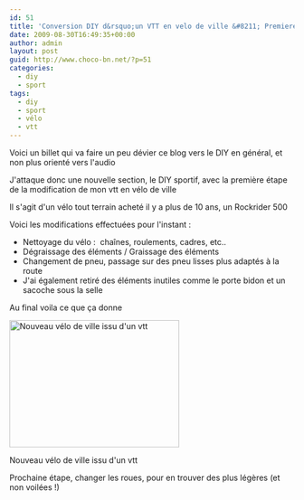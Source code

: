 ```yaml
---
id: 51
title: 'Conversion DIY d&rsquo;un VTT en velo de ville &#8211; Premiere etape'
date: 2009-08-30T16:49:35+00:00
author: admin
layout: post
guid: http://www.choco-bn.net/?p=51
categories:
  - diy
  - sport
tags:
  - diy
  - sport
  - vélo
  - vtt
---
```

Voici un billet qui va faire un peu dévier ce blog vers le DIY en général, et non plus orienté vers l'audio

J'attaque donc une nouvelle section, le DIY sportif, avec la première étape de la modification de mon vtt en vélo de ville

Il s'agit d'un vélo tout terrain acheté il y a plus de 10 ans, un Rockrider 500

Voici les modifications effectuées pour l'instant :

  * Nettoyage du vélo :  chaînes, roulements, cadres, etc..
  * Dégraissage des éléments / Graissage des éléments
  * Changement de pneu, passage sur des pneu lisses plus adaptés à la route
  * J'ai également retiré des éléments inutiles comme le porte bidon et un sacoche sous la selle

Au final voila ce que ça donne

<div id="attachment_52" style="width: 310px" class="wp-caption alignnone">
  <img class="size-medium wp-image-52" title="Nouveau vélo de ville issu d'un vtt" src="http://www.choco-bn.net/wp-content/uploads/2009/08/22097814-300x225.jpg" alt="Nouveau vélo de ville issu d'un vtt" width="300" height="225" srcset="http://www.choco-bn.net/wp-content/uploads/2009/08/22097814-300x225.jpg 300w, http://www.choco-bn.net/wp-content/uploads/2009/08/22097814.jpg 600w" sizes="(max-width: 300px) 100vw, 300px" />
  
  <p class="wp-caption-text">
    Nouveau vélo de ville issu d'un vtt
  </p>
</div>

Prochaine étape, changer les roues, pour en trouver des plus légères (et non voilées !)
